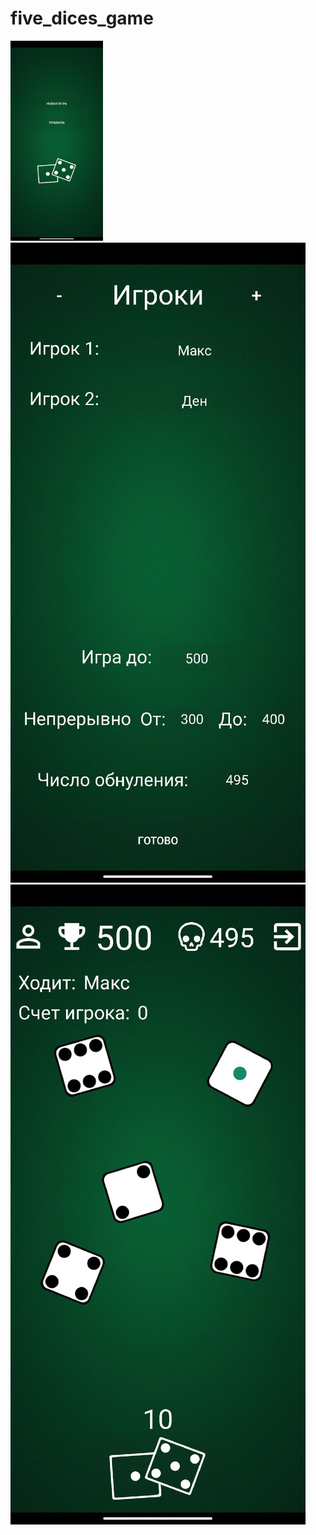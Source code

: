 ﻿# five_dices_game
<img src="https://raw.githubusercontent.com/aimlyaa/five_dices_game/main/screenshot_1.jpg" width="148" height="320"> ![Screenshot](screenshot_2.jpg) ![Screenshot](screenshot_3.jpg)
